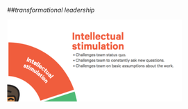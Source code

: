<!-- .slide: data-background="resources/footer.svg" data-background-size="contain" data-background-position="bottom"  -->

##_transformational leadership_

<img class="plain" width="80%" height="80%" src="resources/intellectual-stimulation.png" />


<br/>
<br/>
<br/>
<br/>
<br/>
<br/>
<br/>
<br/>
<br/>
<br/>
<br/>
<br/>
<br/>
<br/>
<br/>
<br/>
<br/>
<br/>

<aside class="notes">
  <p>
  </p>
  <p>
  </p>
</aside>
